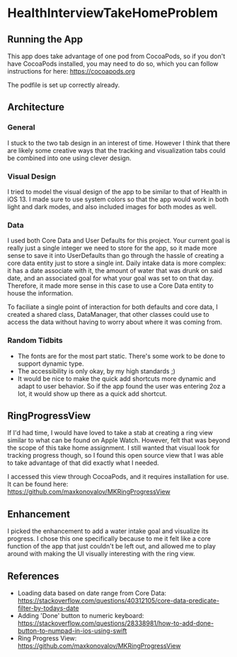 # HealthInterviewTakeHomeProblem

## Running the App

This app does take advantage of one pod from CocoaPods, so if you don't have CocoaPods installed, you may need to do so, which you can follow instructions for here: https://cocoapods.org

The podfile is set up correctly already.

## Architecture

### General
I stuck to the two tab design in an interest of time. However I think that there are likely some creative ways that the tracking and visualization tabs could be combined into one using clever design.

### Visual Design
I tried to model the visual design of the app to be similar to that of Health in iOS 13. I made sure to use system colors so that the app would work in both light and dark modes, and also included images for both modes as well.

### Data
I used both Core Data and User Defaults for this project. Your current goal is really just a single integer we need to store for the app, so it made more sense to save it into UserDefaults than go through the hassle of creating a core data entity just to store a single int. Daily intake data is more complex: it has a date associate with it, the amount of water that was drunk on said date, and an associated goal for what your goal was set to on that day. Therefore, it made more sense in this case to use a Core Data entity to house the information.

To faciliate a single point of interaction for both defaults and core data, I created a shared class, DataManager, that other classes could use to access the data without having to worry about where it was coming from.

### Random Tidbits
* The fonts are for the most part static. There's some work to be done to support dynamic type.
* The accessibility is only okay, by my high standards ;)
* It would be nice to make the quick add shortcuts more dynamic and adapt to user behavior. So if the app found the user was entering 2oz a lot, it would show up there as a quick add shortcut.

## RingProgressView

If I'd had time, I would have loved to take a stab at creating a ring view similar to what can be found on Apple Watch. However, felt that was beyond the scope of this take home assignment. I still wanted that visual look for tracking progress though, so I found this open source view that I was able to take advantage of that did exactly what I needed.

I accessed this view through CocoaPods, and it requires installation for use. It can be found here: https://github.com/maxkonovalov/MKRingProgressView

## Enhancement

I picked the enhancement to add a water intake goal and visualize its progress. I chose this one specifically because to me it felt like a core function of the app that just couldn't be left out, and allowed me to play around with making the UI visually interesting with the ring view.

## References
* Loading data based on date range from Core Data: https://stackoverflow.com/questions/40312105/core-data-predicate-filter-by-todays-date
* Adding 'Done' button to numeric keyboard: https://stackoverflow.com/questions/28338981/how-to-add-done-button-to-numpad-in-ios-using-swift
* Ring Progress View: https://github.com/maxkonovalov/MKRingProgressView


